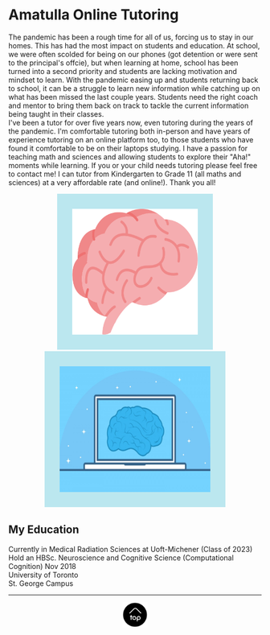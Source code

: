 # Amatulla Online Tutoring 

The pandemic has been a rough time for all of us, forcing us to stay in our homes. This has had the most impact on students and education. At school, we were often scolded for being on our phones (got detention or were sent to the principal's offcie), but when learning at home, school has been turned into a second priority and students are lacking motivation and mindset to learn. With the pandemic easing up and students returning back to school, it can be a struggle to learn new information while catching up on what has been missed the last couple years. Students need the right coach and mentor to bring them back on track to tackle the current information being taught in their classes. 
<br> 
I've been a tutor for over five years now, even tutoring during the years of the pandemic. I'm comfortable tutoring both in-person and have years of experience tutoring on an online platform too, to those students who have found it comfortable to be on their laptops studying. I have a passion for teaching math and sciences and allowing students to explore their "Aha!" moments while learning. If you or your child needs tutoring please feel free to contact me! I can tutor from Kindergarten to Grade 11 (all maths and sciences) at a very affordable rate (and online!). Thank you all!
<br> 

<center>
<img src="img/brain.png" alt="brain" style="width:250px;height:250px;border:30px solid #bbe7ef"><img src="img/braintech.png" alt="braintech" style="width:300px;height:250px;border:30px solid #bbe7ef"></center>





## My Education
Currently in Medical Radiation Sciences at Uoft-Michener (Class of 2023)<br />
Hold an HBSc. Neuroscience and Cognitive Science (Computational Cognition) Nov 2018<br />
University of Toronto<br />
St. George Campus<br />


* * * 
<center>
<a href="#top"><img src="img/back2top.png" alt="back to top" style="width:50px;height:50px;border:0;"></a>
</center>
